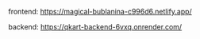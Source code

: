 frontend: https://magical-bublanina-c996d6.netlify.app/

backend: https://qkart-backend-6vxq.onrender.com/
